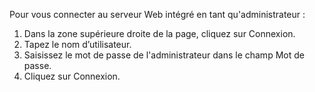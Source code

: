 Pour vous connecter au serveur Web intégré en tant qu'administrateur :
1. Dans la zone supérieure droite de la page, cliquez sur Connexion.
2. Tapez  le nom d’utilisateur.
3. Saisissez le mot de passe de l'administrateur dans le champ Mot de passe. 
4. Cliquez sur Connexion.

<!---
octaviomds/octaviomds is a ✨ special ✨ repository because its `README.md` (this file) appears on your GitHub profile.
You can click the Preview link to take a look at your changes.
--->
